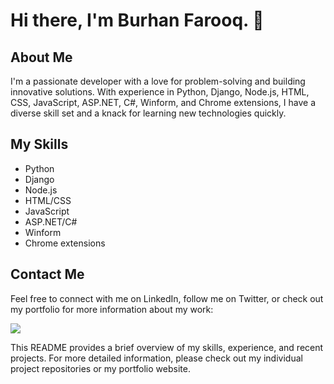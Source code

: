 # Hi there, I'm Burhan Farooq. 👋

## About Me

I'm a passionate developer with a love for problem-solving and building innovative solutions. With experience in Python, Django, Node.js, HTML, CSS, JavaScript, ASP.NET, C#, Winform, and Chrome extensions, I have a diverse skill set and a knack for learning new technologies quickly.

<!-- ## My Work

Some of my recent projects include:

- [Project 1](https://github.com/project-1): A web app that allows users to create and share their own workout plans.
- [Project 2](https://github.com/project-2): A mobile game that challenges players to navigate a maze while avoiding obstacles.
- [Project 3](https://github.com/project-3): A browser extension that enhances productivity by streamlining common tasks. -->

## My Skills

- Python
- Django
- Node.js
- HTML/CSS
- JavaScript
- ASP.NET/C#
- Winform
- Chrome extensions

## Contact Me

Feel free to connect with me on LinkedIn, follow me on Twitter, or check out my portfolio for more information about my work:

<a href="https://www.instagram.com/your_username/" style="border-1 px white ;border-radius:12px ">
  <img src="https://img.shields.io/badge/-Instagram-%23E4405F.svg?style=for-the-badge&logo=instagram&logoColor=white"/>
</a>

<!-- ## Stats

![Your Name's github stats](https://github-readme-stats.vercel.app/api?username=your-github-username&show_icons=true&theme=dark) -->

This README provides a brief overview of my skills, experience, and recent projects. For more detailed information, please check out my individual project repositories or my portfolio website.
